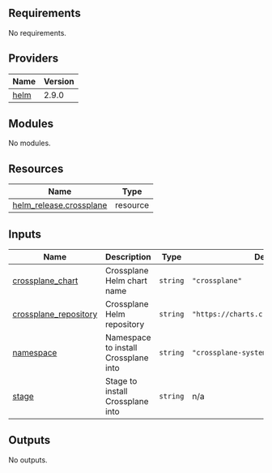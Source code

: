## Requirements

No requirements.

## Providers

| Name | Version |
|------|---------|
| <a name="provider_helm"></a> [helm](#provider\_helm) | 2.9.0 |

## Modules

No modules.

## Resources

| Name | Type |
|------|------|
| [helm_release.crossplane](https://registry.terraform.io/providers/hashicorp/helm/latest/docs/resources/release) | resource |

## Inputs

| Name | Description | Type | Default | Required |
|------|-------------|------|---------|:--------:|
| <a name="input_crossplane_chart"></a> [crossplane\_chart](#input\_crossplane\_chart) | Crossplane Helm chart name | `string` | `"crossplane"` | no |
| <a name="input_crossplane_repository"></a> [crossplane\_repository](#input\_crossplane\_repository) | Crossplane Helm repository | `string` | `"https://charts.crossplane.io/stable"` | no |
| <a name="input_namespace"></a> [namespace](#input\_namespace) | Namespace to install Crossplane into | `string` | `"crossplane-system"` | no |
| <a name="input_stage"></a> [stage](#input\_stage) | Stage to install Crossplane into | `string` | n/a | yes |

## Outputs

No outputs.
